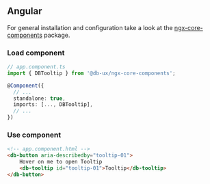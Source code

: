 ## Angular

For general installation and configuration take a look at the [ngx-core-components](https://www.npmjs.com/package/@db-ux/ngx-core-components) package.

### Load component

```ts app.component.ts
// app.component.ts
import { DBTooltip } from '@db-ux/ngx-core-components';

@Component({
  // ...
  standalone: true,
  imports: [..., DBTooltip],
  // ...
})
```

### Use component

```html app.component.html
<!-- app.component.html -->
<db-button aria-describedby="tooltip-01">
	Hover on me to open Tooltip
	<db-tooltip id="tooltip-01">Tooltip</db-tooltip>
</db-button>
```
